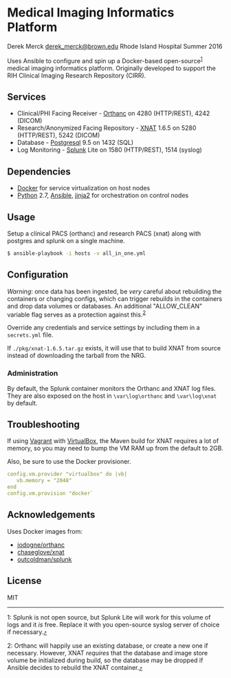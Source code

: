 # Medical Imaging Informatics Platform

Derek Merck <derek_merck@brown.edu>
Rhode Island Hospital
Summer 2016

Uses Ansible to configure and spin up a Docker-based open-source<sup><a name="^splunk_ref">[1](#^splunk)</a></sup> medical imaging informatics platform.  Originally developed to support the RIH Clinical Imaging Research Repository (CIRR).


## Services

- Clinical/PHI Facing Receiver - [Orthanc] on 4280 (HTTP/REST), 4242 (DICOM)
- Research/Anonymized Facing Repository - [XNAT] 1.6.5 on 5280 (HTTP/REST), 5242 (DICOM)
- Database - [Postgresql] 9.5 on 1432 (SQL)
- Log Monitoring - [Splunk] Lite on 1580 (HTTP/REST), 1514 (syslog)

[Splunk]:http://www.splunk.com
[Postgresql]:http://www.postgresql.org
[Orthanc]:http://www.orthanc-server.com
[XNAT]:http://www.xnat.org
[Tithonus]:https://github.com/derekmerck/Tithonus


## Dependencies

- [Docker] for service virtualization on host nodes
- [Python] 2.7, [Ansible], [jinja2] for orchestration on control nodes

[Docker]:http://www.docker.com
[docker-compose]:https://docs.docker.com/compose/
[Python]:http://www.python.org
[pyyaml]:http://pyyaml.org
[jinja2]:http://jinja.pocoo.org
[ansible]:http://www.ansible.com


## Usage

Setup a clinical PACS (orthanc) and research PACS (xnat) along with postgres and splunk on a single machine.

```bash
$ ansible-playbook -i hosts -v all_in_one.yml
```


## Configuration

_Warning_: once data has been ingested, be _very_ careful about rebuilding the containers or changing configs, which can trigger rebuilds in the containers and drop data volumes or databases.  An additional "ALLOW_CLEAN" variable flag serves as a protection against this.<sup><a name="^database_ref">[2](#^database)</a></sup>

Override any credentials and service settings by including them in a `secrets.yml` file.

If `./pkg/xnat-1.6.5.tar.gz` exists, it will use that to build XNAT from source instead of downloading the tarball from the NRG.


### Administration

By default, the Splunk container monitors the Orthanc and XNAT log files.  They are also exposed on the host in `\var\log\orthanc` and `\var\log\xnat` by default.


## Troubleshooting

If using [Vagrant] with [VirtualBox], the Maven build for XNAT requires a lot of memory, so you may need to bump the VM RAM up from the default to 2GB.

Also, be sure to use the Docker provisioner.

```yml
config.vm.provider "virtualbox" do |vb|
   vb.memory = "2048"
end
config.vm.provision "docker`
```

[vagrant]: http://www.vagrantup.com
[virtualbox]: https://www.virtualbox.org

## Acknowledgements

Uses Docker images from:

- [jodogne/orthanc](https://github.com/jodogne/OrthancDocker)
- [chaseglove/xnat](https://github.com/chaselgrove/xnat-docker)
- [outcoldman/splunk](https://github.com/outcoldman/docker-splunk)


## License

MIT

---

<a name="^splunk">1</a>: Splunk is not open source, but Splunk Lite will work for this volume of logs and it _is_ free.  Replace it with you open-source syslog server of choice if necessary.[:arrow_heading_up:](#^splunk_ref)

<a name="^database">2</a>: Orthanc will happily use an existing database, or create a new one if necessary.  However, XNAT _requires_ that the database and image store volume be initialized during build, so the database may be dropped if Ansible decides to rebuild the XNAT container.[:arrow_heading_up:](#^database_ref)

